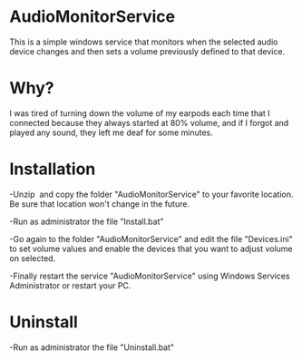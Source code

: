 # AudioMonitorService
This is a simple windows service that monitors when the selected audio device changes and then sets a volume previously defined to that device.

# Why?
I was tired of turning down the volume of my earpods each time that I connected because they always started at 80% volume, and if I forgot and played any sound, they left me deaf for some minutes.

# Installation
-Unzip  and copy the folder "AudioMonitorService" to your favorite location. Be sure that location won't change in the future.

-Run as administrator the file "Install.bat"

-Go again to the folder "AudioMonitorService" and edit the file "Devices.ini" to set volume values and enable the devices that you want to adjust volume on selected.

-Finally restart the service "AudioMonitorService" using Windows Services Administrator or restart your PC.

# Uninstall
-Run as administrator the file "Uninstall.bat"

